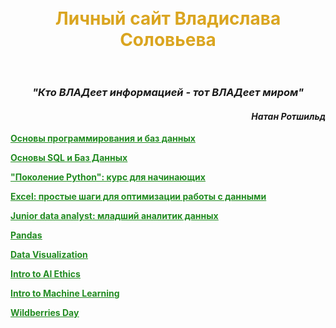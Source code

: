 <h1 align="center"> <span style="border:2px HotPink; padding:3px;"> <span style="color:GoldenRod;"> <div class="pouring"> Личный сайт Владислава Соловьева </div> </span> </span> </h1> 

<h3 align="center"> <i> "Кто ВЛАДеет информацией - тот ВЛАДеет миром" </i> </h3>

<h4 align="right"> <i> Натан Ротшильд </i> </h4> 


<strong> <a href = "https://disk.yandex.ru/i/Wen4dDEMOEzmKw">  <span style="color:ForestGreen; text-decoration: underline;"> Основы программирования и баз данных </span> </a> </strong>


<strong> <a href = "https://disk.yandex.ru/i/DQEwELw0Qi2n-g">  <span style="color:ForestGreen; text-decoration: underline;"> Основы SQL и Баз Данных </span> </a> </strong>


<strong> <a href = "https://disk.yandex.ru/i/J49aBAkxaAym0Q">  <span style="color:ForestGreen; text-decoration: underline;"> "Поколение Python": курс для начинающих </span> </a> </strong>


<strong> <a href = "https://disk.yandex.ru/i/CW3_LqOFD1AmbQ">  <span style="color:ForestGreen; text-decoration: underline;"> Excel: простые шаги для оптимизации работы с данными </span> </a> </strong>


<strong> <a href = "https://disk.yandex.ru/i/VjWQE7qnmvLFeA">  <span style="color:ForestGreen; text-decoration: underline;"> Junior data analyst: младший аналитик данных  </span> </a> </strong>


<strong> <a href = "https://disk.yandex.ru/i/ynKe8XpvQKo72A">  <span style="color:ForestGreen; text-decoration: underline;"> Pandas  </span> </a> </strong>


<strong> <a href = "https://disk.yandex.ru/i/SoXgYrq4UnRQ1Q">  <span style="color:ForestGreen; text-decoration: underline;"> Data Visualization  </span> </a> </strong>


<strong> <a href = "https://disk.yandex.ru/i/cqq1AEX22PX-Ng">  <span style="color:ForestGreen; text-decoration: underline;"> Intro to AI Ethics  </span> </a> </strong>


<strong> <a href = "https://disk.yandex.ru/i/SMWaJgkVbwRyeQ">  <span style="color:ForestGreen; text-decoration: underline;"> Intro to Machine Learning  </span> </a> </strong>


<strong> <a href = "https://disk.yandex.ru/i/xLbceRalz0wpmg">   <span style="color:ForestGreen; text-decoration: underline;"> Wildberries Day  </span> </a> </strong>
